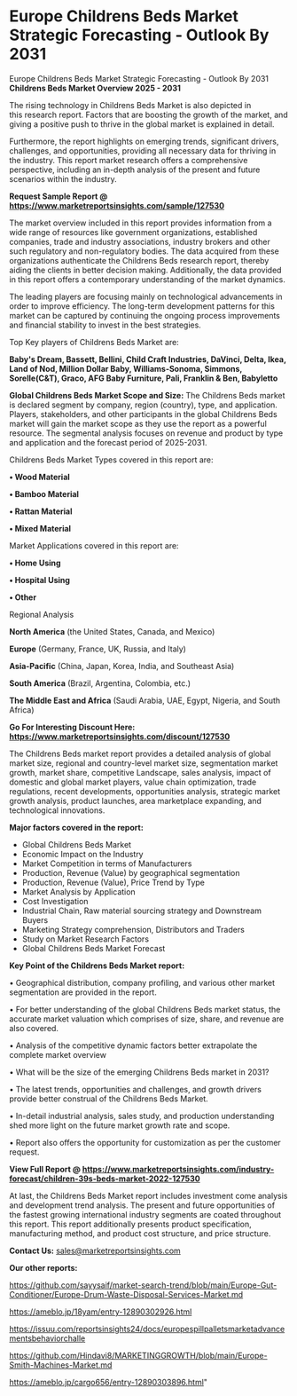 # Europe Childrens Beds Market Strategic Forecasting - Outlook By 2031
Europe Childrens Beds Market Strategic Forecasting - Outlook By 2031
<Strong> Childrens Beds Market Overview 2025 - 2031</strong>

The rising technology in Childrens Beds Market is also depicted in this research report. Factors that are boosting the growth of the market, and giving a positive push to thrive in the global market is explained in detail.

Furthermore, the report highlights on emerging trends, significant drivers, challenges, and opportunities, providing all necessary data for thriving in the industry. This report market research offers a comprehensive perspective, including an in-depth analysis of the present and future scenarios within the industry.

<strong>Request Sample Report @ <a href=https://www.marketreportsinsights.com/sample/127530>https://www.marketreportsinsights.com/sample/127530</a></strong>

The market overview included in this report provides information from a wide range of resources like government organizations, established companies, trade and industry associations, industry brokers and other such regulatory and non-regulatory bodies. The data acquired from these organizations authenticate the Childrens Beds research report, thereby aiding the clients in better decision making. Additionally, the data provided in this report offers a contemporary understanding of the market dynamics.

The leading players are focusing mainly on technological advancements in order to improve efficiency. The long-term development patterns for this market can be captured by continuing the ongoing process improvements and financial stability to invest in the best strategies.

Top Key players of Childrens Beds Market are:

<strong>Baby's Dream, Bassett, Bellini, Child Craft Industries, DaVinci, Delta, Ikea, Land of Nod, Million Dollar Baby, Williams-Sonoma, Simmons, Sorelle(C&T), Graco, AFG Baby Furniture, Pali, Franklin & Ben, Babyletto</strong>

<strong><b>Global Childrens Beds Market Scope and Size:</b></strong>
The Childrens Beds market is declared segment by company, region (country), type, and application. Players, stakeholders, and other participants in the global Childrens Beds market will gain the market scope as they use the report as a powerful resource. The segmental analysis focuses on revenue and product by type and application and the forecast period of 2025-2031.

Childrens Beds Market Types covered in this report are:

<strong>• Wood Material

• Bamboo Material

• Rattan Material

• Mixed Material</strong>

Market Applications covered in this report are:

<strong>• Home Using

• Hospital Using

• Other</strong> 

Regional Analysis

<strong>North America</strong> (the United States, Canada, and Mexico)

<strong>Europe</strong> (Germany, France, UK, Russia, and Italy)

<strong>Asia-Pacific</strong> (China, Japan, Korea, India, and Southeast Asia)

<strong>South America</strong> (Brazil, Argentina, Colombia, etc.)

<strong>The Middle East and Africa</strong> (Saudi Arabia, UAE, Egypt, Nigeria, and South Africa)

<strong>Go For Interesting Discount Here: <a href=https://www.marketreportsinsights.com/discount/127530>https://www.marketreportsinsights.com/discount/127530</a></strong>

The Childrens Beds market report provides a detailed analysis of global market size, regional and country-level market size, segmentation market growth, market share, competitive Landscape, sales analysis, impact of domestic and global market players, value chain optimization, trade regulations, recent developments, opportunities analysis, strategic market growth analysis, product launches, area marketplace expanding, and technological innovations.

<strong><b>Major factors covered in the report:</b></strong>
<ul>
  <li>Global Childrens Beds Market </li>
  <li>Economic Impact on the Industry</li>
  <li>Market Competition in terms of Manufacturers</li>
  <li>Production, Revenue (Value) by geographical segmentation</li>
  <li>Production, Revenue (Value), Price Trend by Type</li>
  <li>Market Analysis by Application</li>
  <li>Cost Investigation</li>
  <li>Industrial Chain, Raw material sourcing strategy and Downstream Buyers</li>
  <li>Marketing Strategy comprehension, Distributors and Traders</li>
  <li>Study on Market Research Factors</li>
  <li>Global Childrens Beds Market Forecast</li>
</ul>

<strong><b>Key Point of the Childrens Beds Market report:</b></strong>

• Geographical distribution, company profiling, and various other market segmentation are provided in the report.

• For better understanding of the global Childrens Beds market status, the accurate market valuation which comprises of size, share, and revenue are also covered.

• Analysis of the competitive dynamic factors better extrapolate the complete market overview

• What will be the size of the emerging Childrens Beds market in 2031?

• The latest trends, opportunities and challenges, and growth drivers provide better construal of the Childrens Beds Market.

• In-detail industrial analysis, sales study, and production understanding shed more light on the future market growth rate and scope.

• Report also offers the opportunity for customization as per the customer request.

<strong><b>View Full Report @ <a href=https://www.marketreportsinsights.com/industry-forecast/children-39s-beds-market-2022-127530>https://www.marketreportsinsights.com/industry-forecast/children-39s-beds-market-2022-127530</a></b></strong>


At last, the Childrens Beds Market report includes investment come analysis and development trend analysis. The present and future opportunities of the fastest growing international industry segments are coated throughout this report. This report additionally presents product specification, manufacturing method, and product cost structure, and price structure.

<strong>Contact Us:</strong>
sales@marketreportsinsights.com

<strong>Our other reports:</strong>

<a href=https://github.com/sayysaif/market-search-trend/blob/main/Europe-Gut-Conditioner/Europe-Drum-Waste-Disposal-Services-Market.md>https://github.com/sayysaif/market-search-trend/blob/main/Europe-Gut-Conditioner/Europe-Drum-Waste-Disposal-Services-Market.md</a>

<a href=https://ameblo.jp/18yam/entry-12890302926.html>https://ameblo.jp/18yam/entry-12890302926.html</a>

<a href=https://issuu.com/reportsinsights24/docs/europespillpalletsmarketadvancementsbehaviorchalle>https://issuu.com/reportsinsights24/docs/europespillpalletsmarketadvancementsbehaviorchalle</a>

<a href=https://github.com/Hindavi8/MARKETINGGROWTH/blob/main/Europe-Smith-Machines-Market.md>https://github.com/Hindavi8/MARKETINGGROWTH/blob/main/Europe-Smith-Machines-Market.md</a>

<a href=https://ameblo.jp/cargo656/entry-12890303896.html>https://ameblo.jp/cargo656/entry-12890303896.html</a>"
